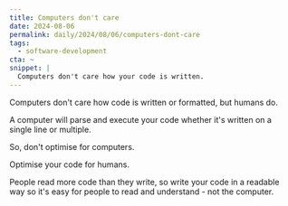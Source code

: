 ```yaml
---
title: Computers don't care
date: 2024-08-06
permalink: daily/2024/08/06/computers-dont-care
tags:
  - software-development
cta: ~
snippet: |
  Computers don't care how your code is written.
---
```


Computers don't care how code is written or formatted, but humans do.

A computer will parse and execute your code whether it's written on a single line or multiple.

So, don't optimise for computers.

Optimise your code for humans.

People read more code than they write, so write your code in a readable way so it's easy for people to read and understand - not the computer.
